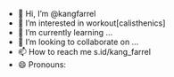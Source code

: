 - 👋 Hi, I’m @kangfarrel
- 👀 I’m interested in workout[calisthenics]
- 🌱 I’m currently learning ...
- 💞️ I’m looking to collaborate on ...
- 📫 How to reach me s.id/kang_farrel
- 😄 Pronouns: 

<!---
kangfarrel/kangfarrel is a ✨ special ✨ repository because its `README.md` (this file) appears on your GitHub profile.
You can click the Preview link to take a look at your changes.
--->
